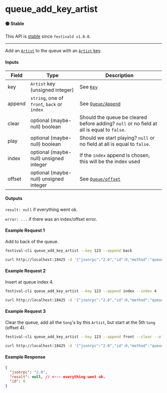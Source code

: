 # queue_add_key_artist

#### 🟢 Stable
This API is [stable](../../api-stability/marker.md) since `festivald v1.0.0`.

---

Add an [`Artist`](../../common-objects/artist.md) to the queue with an [`Artist` key](../../common-objects/key.md).

#### Inputs

| Field  | Type                                        | Description |
|--------|---------------------------------------------|-------------|
| key    | `Artist` key (unsigned integer)             | See [`Key`](../../common-objects/key.md)
| append | `string`, one of `front`, `back` or `index` | See [`Queue/Append`](../queue/queue.md#append)
| clear  | optional (maybe-null) boolean               | Should the queue be cleared before adding? `null` or no field at all is equal to `false`.
| play   | optional (maybe-null) boolean               | Should we start playing? `null` or no field at all is equal to `false`.
| index  | optional (maybe-null) unsigned integer      | If the `index` append is chosen, this will be the index used
| offset | optional (maybe-null) unsigned integer      | See [`Queue/offset`](../queue/queue.md#offset)

#### Outputs
`result: null` if everything went ok.

`error: ...` if there was an index/offset error.

#### Example Request 1
Add to back of the queue.
```bash
festival-cli queue_add_key_artist --key 123 --append back
```
```bash
curl http://localhost:18425 -d '{"jsonrpc":"2.0","id":0,"method":"queue_add_key_artist","params":{"key":123,"append":"back"}}'
```

#### Example Request 2
Insert at queue index 4.
```bash
festival-cli queue_add_key_artist --key 123 --append index --index 4
```
```bash
curl http://localhost:18425 -d '{"jsonrpc":"2.0","id":0,"method":"queue_add_key_artist","params":{"key":123,"append":"index","index":4}}'
```

#### Example Request 3
Clear the queue, add all the `Song`'s by this `Artist`, but start at the 5th `Song` (offset 4).
```bash
festival-cli queue_add_key_artist --key 123 --append front --clear --offset 4
```
```bash
curl http://localhost:18425 -d '{"jsonrpc":"2.0","id":0,"method":"queue_add_key_artist","params":{"key":123,"append":"front","clear":true,"offset":4}}'
```

#### Example Response
```json
{
  "jsonrpc": "2.0",
  "result": null, // <--- everything went ok.
  "id": 0
}
```
